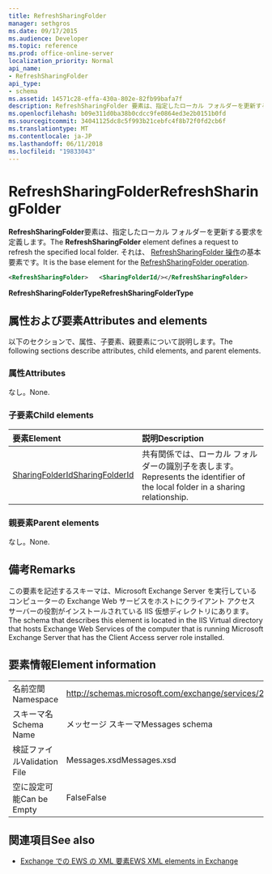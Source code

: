 ```yaml
---
title: RefreshSharingFolder
manager: sethgros
ms.date: 09/17/2015
ms.audience: Developer
ms.topic: reference
ms.prod: office-online-server
localization_priority: Normal
api_name:
- RefreshSharingFolder
api_type:
- schema
ms.assetid: 14571c28-effa-430a-802e-82fb99bafa7f
description: RefreshSharingFolder 要素は、指定したローカル フォルダーを更新する要求を定義します。 それは、RefreshSharingFolder 操作の基本要素です。
ms.openlocfilehash: b09e311d0ba38b0cdcc9fe0864ed3e2b0151b0fd
ms.sourcegitcommit: 34041125dc8c5f993b21cebfc4f8b72f0fd2cb6f
ms.translationtype: MT
ms.contentlocale: ja-JP
ms.lasthandoff: 06/11/2018
ms.locfileid: "19833043"
---
```

# <a name="refreshsharingfolder"></a><span data-ttu-id="21607-104">RefreshSharingFolder</span><span class="sxs-lookup"><span data-stu-id="21607-104">RefreshSharingFolder</span></span>

<span data-ttu-id="21607-105">**RefreshSharingFolder**要素は、指定したローカル フォルダーを更新する要求を定義します。</span><span class="sxs-lookup"><span data-stu-id="21607-105">The **RefreshSharingFolder** element defines a request to refresh the specified local folder.</span></span> <span data-ttu-id="21607-106">それは、 [RefreshSharingFolder 操作](refreshsharingfolder-operation.md)の基本要素です。</span><span class="sxs-lookup"><span data-stu-id="21607-106">It is the base element for the [RefreshSharingFolder operation](refreshsharingfolder-operation.md).</span></span>
  
```xml
<RefreshSharingFolder>   <SharingFolderId/></RefreshSharingFolder>
```

 <span data-ttu-id="21607-107">**RefreshSharingFolderType**</span><span class="sxs-lookup"><span data-stu-id="21607-107">**RefreshSharingFolderType**</span></span>
## <a name="attributes-and-elements"></a><span data-ttu-id="21607-108">属性および要素</span><span class="sxs-lookup"><span data-stu-id="21607-108">Attributes and elements</span></span>

<span data-ttu-id="21607-109">以下のセクションで、属性、子要素、親要素について説明します。</span><span class="sxs-lookup"><span data-stu-id="21607-109">The following sections describe attributes, child elements, and parent elements.</span></span>
  
### <a name="attributes"></a><span data-ttu-id="21607-110">属性</span><span class="sxs-lookup"><span data-stu-id="21607-110">Attributes</span></span>

<span data-ttu-id="21607-111">なし。</span><span class="sxs-lookup"><span data-stu-id="21607-111">None.</span></span>
  
### <a name="child-elements"></a><span data-ttu-id="21607-112">子要素</span><span class="sxs-lookup"><span data-stu-id="21607-112">Child elements</span></span>

|<span data-ttu-id="21607-113">**要素**</span><span class="sxs-lookup"><span data-stu-id="21607-113">**Element**</span></span>|<span data-ttu-id="21607-114">**説明**</span><span class="sxs-lookup"><span data-stu-id="21607-114">**Description**</span></span>|
|:-----|:-----|
|[<span data-ttu-id="21607-115">SharingFolderId</span><span class="sxs-lookup"><span data-stu-id="21607-115">SharingFolderId</span></span>](sharingfolderid.md) <br/> |<span data-ttu-id="21607-116">共有関係では、ローカル フォルダーの識別子を表します。</span><span class="sxs-lookup"><span data-stu-id="21607-116">Represents the identifier of the local folder in a sharing relationship.</span></span>  <br/> |
   
### <a name="parent-elements"></a><span data-ttu-id="21607-117">親要素</span><span class="sxs-lookup"><span data-stu-id="21607-117">Parent elements</span></span>

<span data-ttu-id="21607-118">なし。</span><span class="sxs-lookup"><span data-stu-id="21607-118">None.</span></span>
  
## <a name="remarks"></a><span data-ttu-id="21607-119">備考</span><span class="sxs-lookup"><span data-stu-id="21607-119">Remarks</span></span>

<span data-ttu-id="21607-120">この要素を記述するスキーマは、Microsoft Exchange Server を実行しているコンピューターの Exchange Web サービスをホストにクライアント アクセス サーバーの役割がインストールされている IIS 仮想ディレクトリにあります。</span><span class="sxs-lookup"><span data-stu-id="21607-120">The schema that describes this element is located in the IIS Virtual directory that hosts Exchange Web Services of the computer that is running Microsoft Exchange Server that has the Client Access server role installed.</span></span>
  
## <a name="element-information"></a><span data-ttu-id="21607-121">要素情報</span><span class="sxs-lookup"><span data-stu-id="21607-121">Element information</span></span>

|||
|:-----|:-----|
|<span data-ttu-id="21607-122">名前空間</span><span class="sxs-lookup"><span data-stu-id="21607-122">Namespace</span></span>  <br/> |http://schemas.microsoft.com/exchange/services/2006/messages  <br/> |
|<span data-ttu-id="21607-123">スキーマ名</span><span class="sxs-lookup"><span data-stu-id="21607-123">Schema Name</span></span>  <br/> |<span data-ttu-id="21607-124">メッセージ スキーマ</span><span class="sxs-lookup"><span data-stu-id="21607-124">Messages schema</span></span>  <br/> |
|<span data-ttu-id="21607-125">検証ファイル</span><span class="sxs-lookup"><span data-stu-id="21607-125">Validation File</span></span>  <br/> |<span data-ttu-id="21607-126">Messages.xsd</span><span class="sxs-lookup"><span data-stu-id="21607-126">Messages.xsd</span></span>  <br/> |
|<span data-ttu-id="21607-127">空に設定可能</span><span class="sxs-lookup"><span data-stu-id="21607-127">Can be Empty</span></span>  <br/> |<span data-ttu-id="21607-128">False</span><span class="sxs-lookup"><span data-stu-id="21607-128">False</span></span>  <br/> |
   
## <a name="see-also"></a><span data-ttu-id="21607-129">関連項目</span><span class="sxs-lookup"><span data-stu-id="21607-129">See also</span></span>



- [<span data-ttu-id="21607-130">Exchange での EWS の XML 要素</span><span class="sxs-lookup"><span data-stu-id="21607-130">EWS XML elements in Exchange</span></span>](ews-xml-elements-in-exchange.md)

